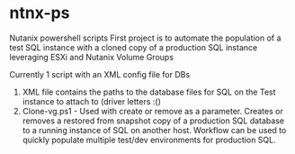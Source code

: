 # ntnx-ps
Nutanix powershell scripts
First project is to automate the population of a test SQL instance with a cloned copy of a production SQL instance leveraging ESXi and Nutanix Volume Groups

Currently 1 script with an XML config file for DBs
1. XML file contains the paths to the database files for SQL on the Test instance to attach to (driver letters  :()
2. Clone-vg.ps1 - Used with create or remove as a parameter. Creates or removes a restored from snapshot copy of a production SQL database to a running instance of SQL on another host. Workflow can be used to quickly populate multiple test/dev environments for production SQL.
